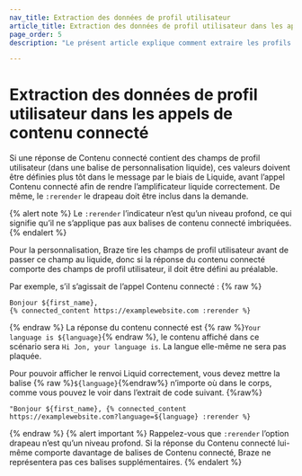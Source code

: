 ```yaml
---
nav_title: Extraction des données de profil utilisateur
article_title: Extraction des données de profil utilisateur dans les appels de contenu connectés
page_order: 5
description: "Le présent article explique comment extraire les profils d’utilisateur dans vos appels de contenu connecté et les meilleures pratiques impliquant le placage des liquides."

---
```


# Extraction des données de profil utilisateur dans les appels de contenu connecté

Si une réponse de Contenu connecté contient des champs de profil utilisateur (dans une balise de personnalisation liquide), ces valeurs doivent être définies plus tôt dans le message par le biais de Liquide, avant l’appel Contenu connecté afin de rendre l’amplificateur liquide correctement. De même, le `:rerender` le drapeau doit être inclus dans la demande. 

{% alert note %}
Le `:rerender` l’indicateur n’est qu’un niveau profond, ce qui signifie qu’il ne s’applique pas aux balises de contenu connecté imbriquées.
{% endalert %}

Pour la personnalisation, Braze tire les champs de profil utilisateur avant de passer ce champ au liquide, donc si la réponse du contenu connecté comporte des champs de profil utilisateur, il doit être défini au préalable. 

Par exemple, s’il s’agissait de l’appel Contenu connecté :
{% raw %}
```liquid
Bonjour ${first_name},
{% connected_content https://examplewebsite.com :rerender %}
```
{% endraw %}
La réponse du contenu connecté est {% raw %}`Your language is ${language}`{% endraw %}, le contenu affiché dans ce scénario sera `Hi Jon, your language is`. La langue elle-même ne sera pas plaquée.

Pour pouvoir afficher le renvoi Liquid correctement, vous devez mettre la balise {% raw %}`${language}`{%endraw%} n’importe où dans le corps, comme vous pouvez le voir dans l’extrait de code suivant.
{%raw%}
```liquid
"Bonjour ${first_name}, {% connected_content https://examplewebsite.com?language=${language} :rerender %}
```
{% endraw %}
{% alert important %}
Rappelez-vous que `:rerender` l’option drapeau n’est qu’un niveau profond. Si la réponse du Contenu connecté lui-même comporte davantage de balises de Contenu connecté, Braze ne représentera pas ces balises supplémentaires.
{% endalert %}
